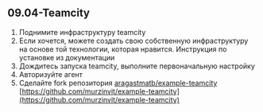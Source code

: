 ## 09.04-Teamcity</br>
1. Поднимите инфраструктуру teamcity</br>
2. Если хочется, можете создать свою собственную инфраструктуру на основе той технологии, которая нравится. Инструкция по установке из документации </br>
3. Дождитесь запуска teamcity, выполните первоначальную настройку </br>
4. Авторизуйте агент </br>
5. Сделайте fork репозитория [aragastmatb/example-teamcity](https://github.com/aragastmatb/example-teamcity)</br>
[https://github.com/murzinvit/example-teamcity](https://github.com/murzinvit/example-teamcity)</br>
